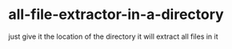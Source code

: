 # all-file-extractor-in-a-directory
just give it the location of the directory it will extract all files in it
